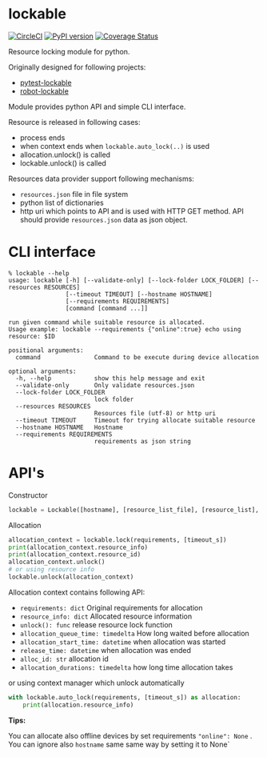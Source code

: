 # lockable

[![CircleCI](https://circleci.com/gh/jupe/py-lockable/tree/master.svg?style=svg)](https://circleci.com/gh/jupe/py-lockable/tree/master)
[![PyPI version](https://badge.fury.io/py/lockable.svg)](https://pypi.org/project/lockable/)
[![Coverage Status](https://coveralls.io/repos/github/jupe/pytest-lockable/badge.svg)](https://coveralls.io/github/jupe/py-lockable)

Resource locking module for python.

Originally designed for following projects:
* [pytest-lockable](https://github.com/jupe/pytest-lockable)
* [robot-lockable](https://github.com/jupe/robot-lockable)


Module provides python API and simple CLI interface.

Resource is released in following cases:
* process ends
* when context ends when `lockable.auto_lock(..)` is used
* allocation.unlock() is called
* lockable.unlock(<allocation>) is called

Resources data provider support following mechanisms:
* `resources.json` file in file system
* python list of dictionaries
* http uri which points to API and is used with HTTP GET method. API should provide `resources.json` data as json object.

# CLI interface

```
% lockable --help
usage: lockable [-h] [--validate-only] [--lock-folder LOCK_FOLDER] [--resources RESOURCES]
                [--timeout TIMEOUT] [--hostname HOSTNAME]
                [--requirements REQUIREMENTS]
                [command [command ...]]

run given command while suitable resource is allocated.
Usage example: lockable --requirements {"online":true} echo using resource: $ID

positional arguments:
  command               Command to be execute during device allocation

optional arguments:
  -h, --help            show this help message and exit
  --validate-only       Only validate resources.json
  --lock-folder LOCK_FOLDER
                        lock folder
  --resources RESOURCES
                        Resources file (utf-8) or http uri
  --timeout TIMEOUT     Timeout for trying allocate suitable resource
  --hostname HOSTNAME   Hostname
  --requirements REQUIREMENTS
                        requirements as json string

```

# API's

Constructor
```python
lockable = Lockable([hostname], [resource_list_file], [resource_list], [lock_folder])
```

Allocation
```python
allocation_context = lockable.lock(requirements, [timeout_s])
print(allocation_context.resource_info)
print(allocation_context.resource_id)
allocation_context.unlock()
# or using resource info
lockable.unlock(allocation_context)
```

Allocation context contains following API:
* `requirements: dict` Original requirements for allocation
* `resource_info: dict` Allocated resource information
* `unlock(): func`  release resource lock function
* `allocation_queue_time: timedelta` How long waited before allocation
* `allocation_start_time: datetime` when allocation was started
* `release_time: datetime` when allocation was ended
* `alloc_id: str` allocation id
* `allocation_durations: timedelta` how long time allocation takes

or using context manager which unlock automatically
```python
with lockable.auto_lock(requirements, [timeout_s]) as allocation:
    print(allocation.resource_info)
```

**Tips:**

You can allocate also offline devices by set requirements `"online": None` . 
You can ignore also `hostname` same same way by  setting it to  None`
